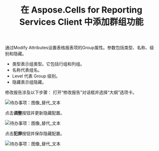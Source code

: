 ﻿---
title: 在 Aspose.Cells for Reporting Services Client 中添加群组功能
type: docs
weight: 120
url: /zh/reportingservices/add-group-function-in-aspose-cells-for-reporting-services-client/
---
通过Modify Attributes设置表格报表项的Group属性。参数包括类型、名称、级别和隐藏。

- 类型表示组类型。它包括行组和列组。
- 名称代表组名。
- Level 代表 Group 级别。
- 隐藏表示组隐藏。

修改报告涉及以下步骤：
打开“修改报告”对话框并选择“大纲”选项卡。

![待办事项：图像_替代_文本](add-group-function-in-aspose-cells-for-reporting-services-client_1.jpg)


点击**调整**按钮并更新隐藏配置。

![待办事项：图像_替代_文本](add-group-function-in-aspose-cells-for-reporting-services-client_2.jpg)


点击**犯罪**按钮并保存隐藏配置。

![待办事项：图像_替代_文本](add-group-function-in-aspose-cells-for-reporting-services-client_3.jpg)
